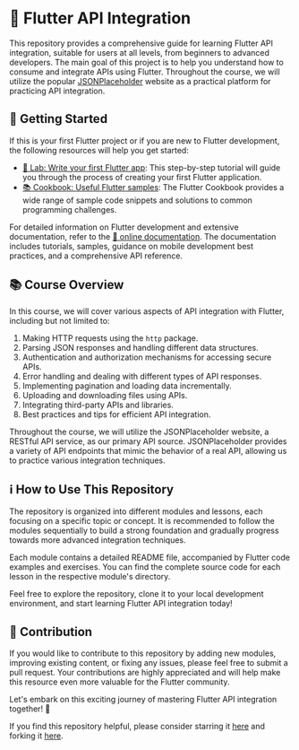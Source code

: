 # 📱 Flutter API Integration

This repository provides a comprehensive guide for learning Flutter API integration, suitable for users at all levels, from beginners to advanced developers. The main goal of this project is to help you understand how to consume and integrate APIs using Flutter. Throughout the course, we will utilize the popular [JSONPlaceholder](https://jsonplaceholder.typicode.com/) website as a practical platform for practicing API integration.

## 🚀 Getting Started

If this is your first Flutter project or if you are new to Flutter development, the following resources will help you get started:

- [🔬 Lab: Write your first Flutter app](https://docs.flutter.dev/get-started/codelab): This step-by-step tutorial will guide you through the process of creating your first Flutter application.
- [📚 Cookbook: Useful Flutter samples](https://docs.flutter.dev/cookbook): The Flutter Cookbook provides a wide range of sample code snippets and solutions to common programming challenges.

For detailed information on Flutter development and extensive documentation, refer to the [📖 online documentation](https://docs.flutter.dev/). The documentation includes tutorials, samples, guidance on mobile development best practices, and a comprehensive API reference.

## 📚 Course Overview

In this course, we will cover various aspects of API integration with Flutter, including but not limited to:

1. Making HTTP requests using the `http` package.
2. Parsing JSON responses and handling different data structures.
3. Authentication and authorization mechanisms for accessing secure APIs.
4. Error handling and dealing with different types of API responses.
5. Implementing pagination and loading data incrementally.
6. Uploading and downloading files using APIs.
7. Integrating third-party APIs and libraries.
8. Best practices and tips for efficient API integration.

Throughout the course, we will utilize the JSONPlaceholder website, a RESTful API service, as our primary API source. JSONPlaceholder provides a variety of API endpoints that mimic the behavior of a real API, allowing us to practice various integration techniques.

## ℹ️ How to Use This Repository

The repository is organized into different modules and lessons, each focusing on a specific topic or concept. It is recommended to follow the modules sequentially to build a strong foundation and gradually progress towards more advanced integration techniques.

Each module contains a detailed README file, accompanied by Flutter code examples and exercises. You can find the complete source code for each lesson in the respective module's directory.

Feel free to explore the repository, clone it to your local development environment, and start learning Flutter API integration today!

## 🤝 Contribution

If you would like to contribute to this repository by adding new modules, improving existing content, or fixing any issues, please feel free to submit a pull request. Your contributions are highly appreciated and will help make this resource even more valuable for the Flutter community.

Let's embark on this exciting journey of mastering Flutter API integration together! 🚀

If you find this repository helpful, please consider starring it [here](https://github.com/your-username/repo-name/star) and forking it [here](https://github.com/your-username/repo-name/fork).

